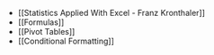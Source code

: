 - [[Statistics Applied With Excel - Franz Kronthaler]]
- [[Formulas]]
- [[Pivot Tables]]
- [[Conditional Formatting]]